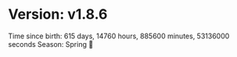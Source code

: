 # Version: v1.8.6
Time since birth: 615 days, 14760 hours, 885600 minutes, 53136000 seconds
Season: Spring 🌸
